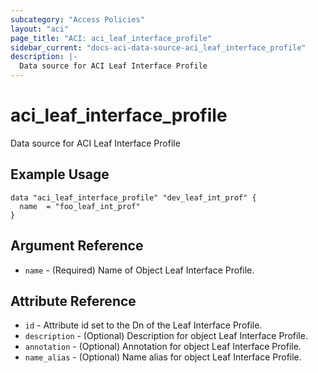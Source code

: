```yaml
---
subcategory: "Access Policies"
layout: "aci"
page_title: "ACI: aci_leaf_interface_profile"
sidebar_current: "docs-aci-data-source-aci_leaf_interface_profile"
description: |-
  Data source for ACI Leaf Interface Profile
---
```


# aci_leaf_interface_profile #
Data source for ACI Leaf Interface Profile

## Example Usage ##

```hcl
data "aci_leaf_interface_profile" "dev_leaf_int_prof" {
  name  = "foo_leaf_int_prof"
}
```
## Argument Reference ##
* `name` - (Required) Name of Object Leaf Interface Profile.



## Attribute Reference

* `id` - Attribute id set to the Dn of the Leaf Interface Profile.
* `description` - (Optional) Description for object Leaf Interface Profile.
* `annotation` - (Optional) Annotation for object Leaf Interface Profile.
* `name_alias` - (Optional) Name alias for object Leaf Interface Profile.
